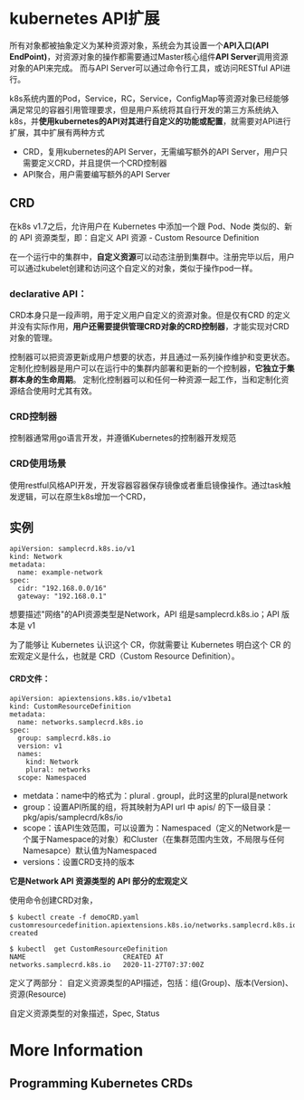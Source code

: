 # kubernetes API扩展
所有对象都被抽象定义为某种资源对象，系统会为其设置一个**API入口(API EndPoint)**，对资源对象的操作都需要通过Master核心组件**API Server**调用资源对象的API来完成。
而与API Server可以通过命令行工具，或访问RESTful API进行。

k8s系统内置的Pod，Service，RC，Service，ConfigMap等资源对象已经能够满足常见的容器引用管理要求，但是用户系统将其自行开发的第三方系统纳入k8s，并**使用kubernetes的API对其进行自定义的功能或配置**，就需要对API进行扩展，其中扩展有两种方式

- CRD，复用kubernetes的API Server，无需编写额外的API Server，用户只需要定义CRD，并且提供一个CRD控制器
- API聚合，用户需要编写额外的API Server


## CRD

在k8s v1.7之后，允许用户在 Kubernetes 中添加一个跟 Pod、Node 类似的、新的 API 资源类型，即：自定义 API 资源 - Custom Resource Definition

在一个运行中的集群中，**自定义资源**可以动态注册到集群中。注册完毕以后，用户可以通过kubelet创建和访问这个自定义的对象，类似于操作pod一样。

### declarative API：
CRD本身只是一段声明，用于定义用户自定义的资源对象。但是仅有CRD 的定义并没有实际作用，**用户还需要提供管理CRD对象的CRD控制器**，才能实现对CRD对象的管理。

控制器可以把资源更新成用户想要的状态，并且通过一系列操作维护和变更状态。定制化控制器是用户可以在运行中的集群内部署和更新的一个控制器，**它独立于集群本身的生命周期**。 定制化控制器可以和任何一种资源一起工作，当和定制化资源结合使用时尤其有效。

### CRD控制器
控制器通常用go语言开发，并遵循Kubernetes的控制器开发规范


### CRD使用场景
使用restful风格API开发，开发容器容器保存镜像或者重启镜像操作。通过task触发逻辑，可以在原生k8s增加一个CRD，



## 实例

```
apiVersion: samplecrd.k8s.io/v1
kind: Network
metadata:
  name: example-network
spec:
  cidr: "192.168.0.0/16"
  gateway: "192.168.0.1"
```

想要描述"网络"的API资源类型是Network，API 组是samplecrd.k8s.io；API 版本是 v1

为了能够让 Kubernetes 认识这个 CR，你就需要让 Kubernetes 明白这个 CR 的宏观定义是什么，也就是 CRD（Custom Resource Definition）。


#### CRD文件：
```
apiVersion: apiextensions.k8s.io/v1beta1
kind: CustomResourceDefinition
metadata:
  name: networks.samplecrd.k8s.io
spec:
  group: samplecrd.k8s.io
  version: v1
  names:
    kind: Network
    plural: networks
  scope: Namespaced
```


- metdata：name中的格式为：plural . groupl，此时这里的plural是network
- group：设置API所属的组，将其映射为API url 中 apis/ 的下一级目录：pkg/apis/samplecrd/k8s/io
- scope：该API生效范围，可以设置为：Namespaced（定义的Network是一个属于Namespace的对象）和Cluster（在集群范围内生效，不局限与任何Namesapce）默认值为Namespaced
- versions：设置CRD支持的版本

**它是Network API 资源类型的 API 部分的宏观定义**

使用命令创建CRD对象，
```
$ kubectl create -f demoCRD.yaml
customresourcedefinition.apiextensions.k8s.io/networks.samplecrd.k8s.io created

$ kubectl  get CustomResourceDefinition
NAME                        CREATED AT
networks.samplecrd.k8s.io   2020-11-27T07:37:00Z
```

定义了两部分：
自定义资源类型的API描述，包括：组(Group)、版本(Version)、资源(Resource)

自定义资源类型的对象描述，Spec, Status


# More Information

## Programming Kubernetes CRDs




